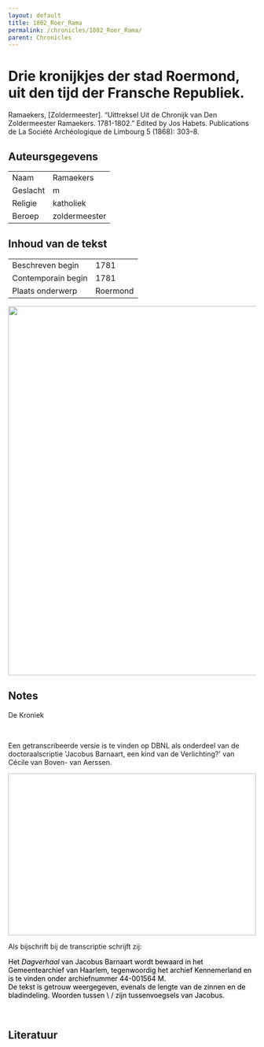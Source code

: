 ```yaml
---
layout: default
title: 1802_Roer_Rama
permalink: /chronicles/1802_Roer_Rama/
parent: Chronicles
--- 
```



# Drie kronijkjes der stad Roermond, uit den tijd der Fransche Republiek. 

Ramaekers, [Zoldermeester]. “Uittreksel Uit de Chronijk van Den Zoldermeester Ramaekers. 1781-1802.” Edited by Jos Habets. Publications de La Société Archéologique de Limbourg 5 (1868): 303–8. 

## Auteursgegevens 

| | | 
| --------------- | --------------- | 
| Naam |  Ramaekers | 
| Geslacht | m | 
| Religie | katholiek | 
| Beroep | zoldermeester | 

## Inhoud van de tekst 

| | | 
| --------------- | --------------- | 
| Beschreven begin | 1781 | 
| Contemporain begin | 1781 | 
| Plaats onderwerp | Roermond | 

[<img src="..\..\barplots_chronicles\1802_Roer_Rama.jpg" width="750"/>](..\..\barplots_chronicles\1802_Roer_Rama.jpg) 

## Notes 

<div data-schema-version="8"><p>De Kroniek</p>
<p>&nbsp;</p>
<p>Een getranscribeerde versie is te vinden op DBNL als onderdeel van de doctoraalscriptie 'Jacobus Barnaart, een kind van de Verlichting?' van Cécile van Boven- van Aerssen.</p>
<p><img alt="" data-attachment-key="XMKBAG3I" width="606" height="329"></p>
<p>Als bijschrift bij de transcriptie schrijft zij:</p>
<p><span style="color: #000000"><span style="background-color: #f3f4f5">Het&nbsp;</span></span><em><span style="color: #000000"><span style="background-color: #f3f4f5">Dagverhaal</span></span></em><span style="color: #000000"><span style="background-color: #f3f4f5">&nbsp;van Jacobus Barnaart wordt bewaard in het Gemeentearchief van Haarlem, tegenwoordig het archief Kennemerland en is te vinden onder archiefnummer 44-001564 M.<br>De tekst is getrouw weergegeven, evenals de lengte van de zinnen en de bladindeling. Woorden tussen \ / zijn tussenvoegsels van Jacobus.</span></span></p>
<p>&nbsp;</p>
</div> 

## Literatuur 

